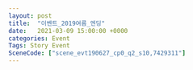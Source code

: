 ```yaml
---
layout: post
title:  "이벤트_2019여름_엔딩"
date:   2021-03-09 15:00:00 +0000
categories: Event
Tags: Story Event
SceneCode: ["scene_evt190627_cp0_q2_s10,7429311"]
---
```

